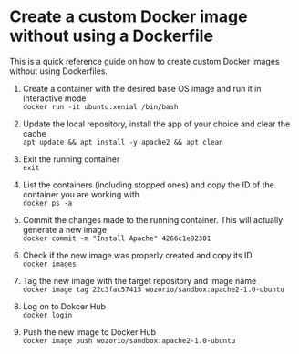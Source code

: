# Create a custom Docker image without using a Dockerfile

This is a quick reference guide on how to create custom Docker images without using Dockerfiles.

1. Create a container with the desired base OS image and run it in interactive mode\
`docker run -it ubuntu:xenial /bin/bash`

1. Update the local repository, install the app of your choice and clear the cache\
`apt update && apt install -y apache2 && apt clean`

1. Exit the running container\
`exit`

1. List the containers (including stopped ones) and copy the ID of the container you are working with\
`docker ps -a`

1. Commit the changes made to the running container. This will actually generate a new image\
`docker commit -m "Install Apache" 4266c1e82301`

1. Check if the new image was properly created and copy its ID\
`docker images`

1. Tag the new image with the target repository and image name\
`docker image tag 22c3fac57415 wozorio/sandbox:apache2-1.0-ubuntu`

1. Log on to Dokcer Hub\
`docker login`

1. Push the new image to Docker Hub\
`docker image push wozorio/sandbox:apache2-1.0-ubuntu`

